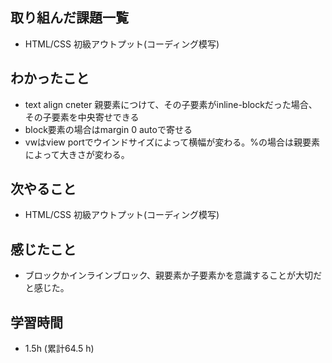 ## 取り組んだ課題一覧

- HTML/CSS 初級アウトプット(コーディング模写)

## わかったこと
- text align cneter 親要素につけて、その子要素がinline-blockだった場合、その子要素を中央寄せできる
- block要素の場合はmargin 0 autoで寄せる
- vwはview portでウインドサイズによって横幅が変わる。%の場合は親要素によって大きさが変わる。

  
## 次やること
- HTML/CSS 初級アウトプット(コーディング模写)

## 感じたこと
-  ブロックかインラインブロック、親要素か子要素かを意識することが大切だと感じた。

## 学習時間 
- 1.5h (累計64.5 h)
